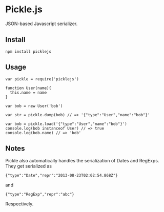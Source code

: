 Pickle.js
=========

JSON-based Javascript serializer.

## Install

    npm install picklejs

## Usage

    var pickle = require('picklejs')

    function User(name){
      this.name = name
    }

    var bob = new User('bob')

    var str = pickle.dump(bob) // => '{"type":"User","name":"bob"}'

    var bob = pickle.load('{"type":"User","name":"bob"}')
    console.log(bob instanceof User) // => true
    console.log(bob.name) // => 'bob'

## Notes

Pickle also automatically handles the serialization of Dates and RegExps. They get serialized as

    {"type":"Date","repr":"2013-08-23T02:02:54.868Z"}

and

    {"type":"RegExp","repr":"abc"}

Respectively.

